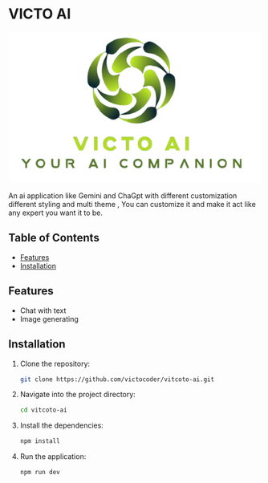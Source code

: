 # VICTO AI

![Project Logo](./public/logo.png)

An ai application like Gemini and ChaGpt with different customization different styling and multi theme , You can customize it and make it  act like any expert you want it to be.

## Table of Contents

- [Features](#features)
- [Installation](#installation)


## Features

- Chat with text
- Image generating


## Installation

1. Clone the repository:
   ```bash
   git clone https://github.com/victocoder/vitcoto-ai.git
   ```
2. Navigate into the project directory:
   ```bash
   cd vitcoto-ai
   ```
3. Install the dependencies:
   ```bash
   npm install
   ```
4. Run the application:
   ```bash
   npm run dev
   ```



